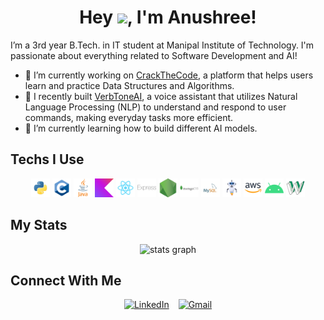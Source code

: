 <div align="center">
<h1> Hey <img src="https://raw.githubusercontent.com/MartinHeinz/MartinHeinz/master/wave.gif" width="30">, I'm Anushree!</h1>
</div>

I’m a 3rd year B.Tech. in IT student at Manipal Institute of Technology. I'm passionate about everything related to Software Development and AI! 

- 📌 I’m currently working on [CrackTheCode](https://crackthecode-v1.vercel.app/), a platform that helps users learn and practice Data Structures and Algorithms. 
- 📌 I recently built [VerbToneAI](https://github.com/anushreejha/VerbToneAI), a voice assistant that utilizes Natural Language Processing (NLP) to understand and respond to user commands, making everyday tasks more efficient.
- 📌 I’m currently learning how to build different AI models.

<h2> Techs I Use </h2>

<div align="center">
  <code><img height="30" src="https://raw.githubusercontent.com/github/explore/main/topics/python/python.png"></code>
  <code><img height="30" src="https://raw.githubusercontent.com/github/explore/main/topics/c/c.png"></code>
  <code><img height="30" src="https://raw.githubusercontent.com/github/explore/main/topics/java/java.png"></code>
  <code><img height="30" src="https://raw.githubusercontent.com/github/explore/main/topics/kotlin/kotlin.png"></code>
  <code><img height="30" src="https://raw.githubusercontent.com/github/explore/main/topics/react/react.png"></code>
  <code><img height="30" src="https://raw.githubusercontent.com/github/explore/main/topics/express/express.png"></code>
  <code><img height="30" src="https://raw.githubusercontent.com/github/explore/main/topics/nodejs/nodejs.png"></code>
  <code><img height="30" src="https://raw.githubusercontent.com/github/explore/main/topics/mongodb/mongodb.png"></code>
  <code><img height="30" src="https://raw.githubusercontent.com/github/explore/main/topics/mysql/mysql.png"></code>
  <code><img height="30" src="https://raw.githubusercontent.com/github/explore/main/topics/ai/ai.png"></code>
  <code><img height="30" src="https://raw.githubusercontent.com/github/explore/main/topics/aws/aws.png"></code>
  <code><img height="30" src="https://raw.githubusercontent.com/github/explore/main/topics/android/android.png"></code>
  <code><img height="30" src="https://raw.githubusercontent.com/github/explore/main/topics/web/web.png"></code>
</div>

<h2> My Stats </h2> 

<div align="center">
  <img src="https://github-profile-summary-cards.vercel.app/api/cards/profile-details?username=anushreejha&theme=radical" width=750  alt="stats graph"/>
</div>

<h2> Connect With Me </h2>

<div style="display: flex; justify-content: center; gap: 15px;">
  <a href="https://www.linkedin.com/in/anushreejha/" target="_blank">
    <img src="https://github.com/dheereshagrwal/colored-icons/blob/master/public/logos/linkedin/linkedin.svg" width="30px" alt="LinkedIn"/>
  </a>
  <a href="mailto:dj.jarout@gmail.com">
    <img src="https://github.com/dheereshagrwal/colored-icons/blob/master/public/logos/gmail/gmail.svg" width="30px" alt="Gmail"/>
  </a>
</div>

